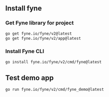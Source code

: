## Install fyne

### Get Fyne library for project

```bash
go get fyne.io/fyne/v2@latest
go get fyne.io/fyne/v2/app@latest
```

### Install Fyne CLI

```bash
go install fyne.io/fyne/v2/cmd/fyne@latest
```

## Test demo app

```bash
go run fyne.io/fyne/v2/cmd/fyne_demo@latest
```
